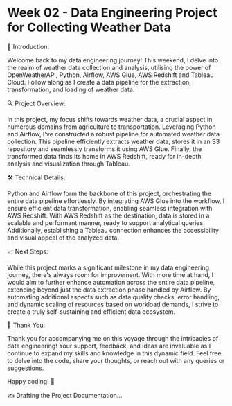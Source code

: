 # Week 02 - Data Engineering Project for Collecting Weather Data

🚀 Introduction:

Welcome back to my data engineering journey! This weekend, I delve into the realm of weather data collection and analysis, utilising the power of OpenWeatherAPI, Python, Airflow, AWS Glue, AWS Redshift and Tableau Cloud. Follow along as I create a data pipeline for the extraction, transformation, and loading of weather data.

🔍 Project Overview:

In this project, my focus shifts towards weather data, a crucial aspect in numerous domains from agriculture to transportation. Leveraging Python and Airflow, I've constructed a robust pipeline for automated weather data collection. This pipeline efficiently extracts weather data, stores it in an S3 repository and seamlessly transforms it using AWS Glue. Finally, the transformed data finds its home in AWS Redshift, ready for in-depth analysis and visualization through Tableau.

🛠️ Technical Details:

Python and Airflow form the backbone of this project, orchestrating the entire data pipeline effortlessly. By integrating AWS Glue into the workflow, I ensure efficient data transformation, enabling seamless integration with AWS Redshift. With AWS Redshift as the destination, data is stored in a scalable and performant manner, ready to support analytical queries. Additionally, establishing a Tableau connection enhances the accessibility and visual appeal of the analyzed data.

📈 Next Steps:

While this project marks a significant milestone in my data engineering journey, there's always room for improvement. With more time at hand, I would aim to further enhance automation across the entire data pipeline, extending beyond just the data extraction phase handled by Airflow. By automating additional aspects such as data quality checks, error handling, and dynamic scaling of resources based on workload demands, I strive to create a truly self-sustaining and efficient data ecosystem.

🙏 Thank You:

Thank you for accompanying me on this voyage through the intricacies of data engineering! Your support, feedback, and ideas are invaluable as I continue to expand my skills and knowledge in this dynamic field. Feel free to delve into the code, share your thoughts, or reach out with any queries or suggestions.

Happy coding! 🌟

✍️ Drafting the Project Documentation...
